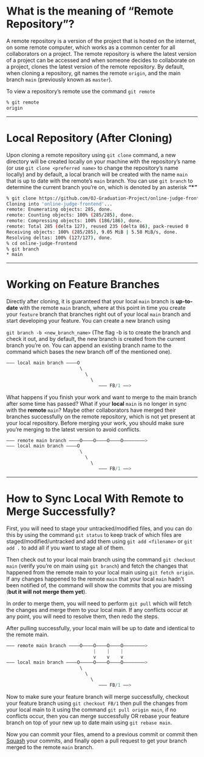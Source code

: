 What is the meaning of “Remote Repository”?
===========================================

A remote repository is a version of the project that is hosted on the internet, on some remote computer, which works as a common center for all collaborators on a project. The remote repository is where the latest version of a project can be accessed and when someone decides to collaborate on a project, clones the latest version of the remote repository. By default, when cloning a repository, git names the remote `origin`, and the main branch `main` (previously known as `master`).

To view a repository’s remote use the command `git remote`

```bash
% git remote
origin
```

* * *

Local Repository (After Cloning)
================================

Upon cloning a remote repository using `git clone` command, a new directory will be created locally on your machine with the repository’s name (or use `git clone <preferred name>` to change the repository’s name locally) and by default, a local branch will be created with the name `main` that is up to date with the remote’s `main` branch. You can use `git branch` to determine the current branch you’re on, which is denoted by an asterisk **“\*”**

```bash
% git clone https://github.com/OJ-Graduation-Project/online-judge-frontend.git
Cloning into 'online-judge-frontend'...
remote: Enumerating objects: 285, done.
remote: Counting objects: 100% (285/285), done.
remote: Compressing objects: 100% (186/186), done.
remote: Total 285 (delta 127), reused 235 (delta 86), pack-reused 0
Receiving objects: 100% (285/285), 9.05 MiB | 5.58 MiB/s, done.
Resolving deltas: 100% (127/127), done.
% cd online-judge-frontend 
% git branch
* main
```

* * *

Working on Feature Branches
===========================

Directly after cloning, it is guaranteed that your local `main` branch is **up-to-date** with the remote `main` branch, where at this point in time you create your `feature` branch that branches right out of your local `main` branch and start developing your feature. You can create a new branch using

`git branch -b <new_branch_name>` (The flag -b is to create the branch and check it out, and by default, the new branch is created from the current branch you’re on. You can append an existing branch name to the command which bases the new branch off of the mentioned one).

```java
——— local main branch ————O
					   	   \
	  					     \
	    					   \	
							      ——— FB/1 ——>
```

What happens if you finish your work and want to merge to the main branch after some time has passed? What if your **local** `main` is no longer in sync with the **remote** `main`? Maybe other collaborators have merged their branches successfully on the remote repository, which is not yet present at your local repository. Before merging your work, you should make sure you’re merging to the latest version to avoid conflicts.

```java
——— remote main branch ————O————O————O————O————————>
——— local main branch ————O
					   	   \
	  					     \
	    					   \	
							      ——— FB/1 ——>
```

* * *

How to Sync Local With Remote to Merge Successfully?
====================================================

First, you will need to stage your untracked/modified files, and you can do this by using the command `git status` to keep track of which files are staged/modified/untracked and add them using `git add <filename>` or `git add .` to add all if you want to stage all of them.

Then check out to your local main branch using the command `git checkout main` (verify you’re on main using `git branch`) and fetch the changes that happened from the remote main to your local main using `git fetch origin`. If any changes happened to the remote `main` that your local `main` hadn’t been notified of, the command will show the commits that you are missing (**but it will not merge them yet**).

In order to merge them, you will need to perform `git pull` which will fetch the changes and merge them to your local main. If any conflicts occur at any point, you will need to resolve them, then redo the steps.

After pulling successfully, your local main will be up to date and identical to the remote main.

```java
——— remote main branch ————O————O————O————O————————>
                                |    |    |  
                                v    v    v    
——— local main branch ————O—————O————O————O————————>
					   	   \
	  					     \
	    					   \	
							      ——— FB/1 ——>
```

Now to make sure your feature branch will merge successfully, checkout your feature branch using `git checkout FB/1` then pull the changes from your local main to it using the command `git pull origin main`, if no conflicts occur, then you can merge successfully OR rebase your feature branch on top of your new up to date main using `git rebase main`.

Now you can commit your files, amend to a previous commit or commit then [Squash](https://onlinejudge.atlassian.net/wiki/spaces/OJ/pages/33060/Squash) your commits, and finally open a pull request to get your branch merged to the remote `main` branch.